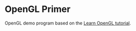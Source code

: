 # OpenGL Primer 

OpenGL demo program based on the [Learn OpenGL tutorial](https://learnopengl.com/Introduction).

